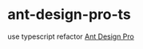 # ant-design-pro-ts
use typescript refactor [Ant Design Pro](https://github.com/ant-design/ant-design-pro)
